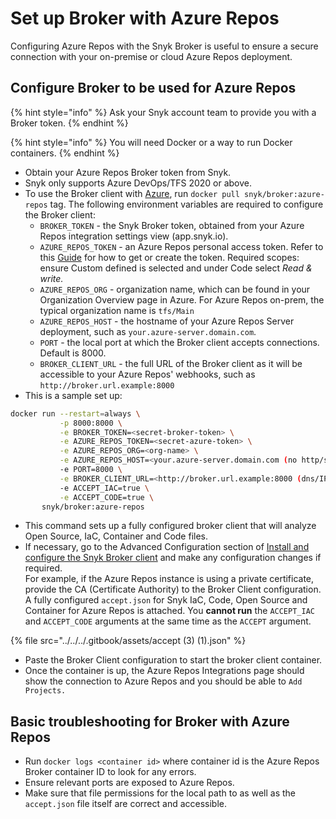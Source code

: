 # Set up Broker with Azure Repos

Configuring Azure Repos with the Snyk Broker is useful to ensure a secure connection with your on-premise or cloud Azure Repos deployment.

## Configure Broker to be used for Azure Repos

{% hint style="info" %}
Ask your Snyk account team to provide you with a Broker token.
{% endhint %}

{% hint style="info" %}
You will need Docker or a way to run Docker containers.
{% endhint %}

* Obtain your Azure Repos Broker token from Snyk.
* Snyk only supports Azure DevOps/TFS 2020 or above.
* To use the Broker client with [Azure](https://azure.microsoft.com/en-us/services/devops/), run `docker pull snyk/broker:azure-repos` tag. The following environment variables are required to configure the Broker client:
  * `BROKER_TOKEN` - the Snyk Broker token, obtained from your Azure Repos integration settings view (app.snyk.io).
  * `AZURE_REPOS_TOKEN` - an Azure Repos personal access token. Refer to this [Guide](https://docs.microsoft.com/en-us/azure/devops/organizations/accounts/use-personal-access-tokens-to-authenticate?view=azure-devops\&tabs=preview-page) for how to get or create the token. Required scopes: ensure Custom defined is selected and under Code select _Read & write._
  * `AZURE_REPOS_ORG` - organization name, which can be found in your Organization Overview page in Azure. For Azure Repos on-prem, the typical organization name is `tfs/Main`
  * `AZURE_REPOS_HOST` - the hostname of your Azure Repos Server deployment, such as `your.azure-server.domain.com`.
  * `PORT` - the local port at which the Broker client accepts connections. Default is 8000.
  * `BROKER_CLIENT_URL` - the full URL of the Broker client as it will be accessible to your Azure Repos' webhooks, such as `http://broker.url.example:8000`
* This is a sample set up:

```bash
docker run --restart=always \
           -p 8000:8000 \
           -e BROKER_TOKEN=<secret-broker-token> \
           -e AZURE_REPOS_TOKEN=<secret-azure-token> \
           -e AZURE_REPOS_ORG=<org-name> \
           -e AZURE_REPOS_HOST=<your.azure-server.domain.com (no http/s)> \
           -e PORT=8000 \
           -e BROKER_CLIENT_URL=<http://broker.url.example:8000 (dns/IP:port)> \
           -e ACCEPT_IAC=true \
           -e ACCEPT_CODE=true \
       snyk/broker:azure-repos
```

* This command sets up a fully configured broker client that will analyze Open Source, IaC, Container and Code files.
* If necessary, go to the Advanced Configuration section of [Install and configure the Snyk Broker client](../set-up-snyk-broker/how-to-install-and-configure-your-snyk-broker-client.md) and make any configuration changes if required.\
  For example, if the Azure Repos instance is using a private certificate, provide the CA (Certificate Authority) to the Broker Client configuration.\
  A fully configured `accept.json` for Snyk IaC, Code, Open Source and Container for Azure Repos is attached. You **cannot run** the `ACCEPT_IAC` and `ACCEPT_CODE` arguments at the same time as the `ACCEPT` argument.

{% file src="../../../.gitbook/assets/accept (3) (1).json" %}

* Paste the Broker Client configuration to start the broker client container.
* Once the container is up, the Azure Repos Integrations page should show the connection to Azure Repos and you should be able to `Add Projects.`

## Basic troubleshooting for Broker with Azure Repos

* Run `docker logs <container id>` where container id is the Azure Repos Broker container ID to look for any errors.
* Ensure relevant ports are exposed to Azure Repos.
* Make sure that file permissions for the local path to as well as the `accept.json` file itself are correct and accessible.
